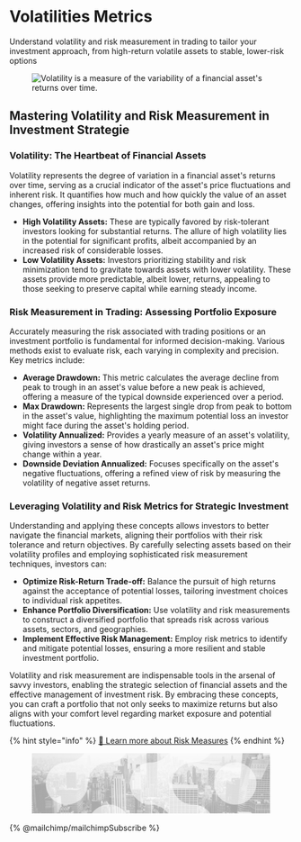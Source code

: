 # Volatilities Metrics

Understand volatility and risk measurement in trading to tailor your investment approach, from high-return volatile assets to stable, lower-risk options

<figure><img src="../../../.gitbook/assets/Capture d’écran 2023-11-06 à 22.44.44.png" alt="Volatility is a measure of the variability of a financial asset&#x27;s returns over time. "><figcaption></figcaption></figure>

## Mastering Volatility and Risk Measurement in Investment Strategie

### **Volatility: The Heartbeat of Financial Assets**

Volatility represents the degree of variation in a financial asset's returns over time, serving as a crucial indicator of the asset's price fluctuations and inherent risk. It quantifies how much and how quickly the value of an asset changes, offering insights into the potential for both gain and loss.

* **High Volatility Assets:** These are typically favored by risk-tolerant investors looking for substantial returns. The allure of high volatility lies in the potential for significant profits, albeit accompanied by an increased risk of considerable losses.
* **Low Volatility Assets:** Investors prioritizing stability and risk minimization tend to gravitate towards assets with lower volatility. These assets provide more predictable, albeit lower, returns, appealing to those seeking to preserve capital while earning steady income.

### **Risk Measurement in Trading: Assessing Portfolio Exposure**

Accurately measuring the risk associated with trading positions or an investment portfolio is fundamental for informed decision-making. Various methods exist to evaluate risk, each varying in complexity and precision. Key metrics include:

* **Average Drawdown:** This metric calculates the average decline from peak to trough in an asset's value before a new peak is achieved, offering a measure of the typical downside experienced over a period.
* **Max Drawdown:** Represents the largest single drop from peak to bottom in the asset's value, highlighting the maximum potential loss an investor might face during the asset's holding period.
* **Volatility Annualized:** Provides a yearly measure of an asset's volatility, giving investors a sense of how drastically an asset's price might change within a year.
* **Downside Deviation Annualized:** Focuses specifically on the asset's negative fluctuations, offering a refined view of risk by measuring the volatility of negative asset returns.

### **Leveraging Volatility and Risk Metrics for Strategic Investment**

Understanding and applying these concepts allows investors to better navigate the financial markets, aligning their portfolios with their risk tolerance and return objectives. By carefully selecting assets based on their volatility profiles and employing sophisticated risk measurement techniques, investors can:

* **Optimize Risk-Return Trade-off:** Balance the pursuit of high returns against the acceptance of potential losses, tailoring investment choices to individual risk appetites.
* **Enhance Portfolio Diversification:** Use volatility and risk measurements to construct a diversified portfolio that spreads risk across various assets, sectors, and geographies.
* **Implement Effective Risk Management:** Employ risk metrics to identify and mitigate potential losses, ensuring a more resilient and stable investment portfolio.

Volatility and risk measurement are indispensable tools in the arsenal of savvy investors, enabling the strategic selection of financial assets and the effective management of investment risk. By embracing these concepts, you can craft a portfolio that not only seeks to maximize returns but also aligns with your comfort level regarding market exposure and potential fluctuations.

{% hint style="info" %}
[🔗 Learn more about Risk Measures](../../../risk-management-framework/risk-measures/)
{% endhint %}

<figure><img src="../../../.gitbook/assets/bgfooter.webp" alt=""><figcaption></figcaption></figure>

{% @mailchimp/mailchimpSubscribe %}
